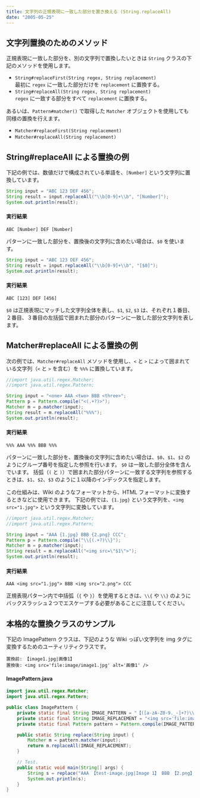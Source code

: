 ```yaml
---
title: 文字列の正規表現に一致した部分を置き換える (String.replaceAll)
date: "2005-05-25"
---
```


文字列置換のためのメソッド
----

正規表現に一致した部分を、別の文字列で置換したいときは `String` クラスの下記のメソッドを使用します。

- `String#replaceFirst(String regex, String replacement)`<br>
  最初に `regex` に一致した部分だけを `replacement` に置換する。
- `String#replaceAll(String regex, String replacement)`<br>
  `regex` に一致する部分をすべて `replacement` に置換する。

あるいは、`Pattern#matcher()` で取得した `Matcher` オブジェクトを使用しても同様の置換を行えます。

- `Matcher#replaceFirst(String replacement)`
- `Matcher#replaceAll(String replacement)`

String#replaceAll による置換の例
----

下記の例では、数値だけで構成されている単語を、`[Number]` という文字列に置換しています。

~~~ java
String input = "ABC 123 DEF 456";
String result = input.replaceAll("\\b[0-9]+\\b", "[Number]");
System.out.println(result);
~~~

#### 実行結果

~~~
ABC [Number] DEF [Number]
~~~

パターンに一致した部分を、置換後の文字列に含めたい場合は、`$0` を使います。

~~~ java
String input = "ABC 123 DEF 456";
String result = input.replaceAll("\\b[0-9]+\\b", "[$0]");
System.out.println(result);
~~~

#### 実行結果

~~~
ABC [123] DEF [456]
~~~

`$0` は正規表現にマッチした文字列全体を表し、`$1`, `$2`, `$3` は、それぞれ１番目、２番目、３番目の左括弧で囲まれた部分のパターンに一致した部分文字列を表します。


Matcher#replaceAll による置換の例
----

次の例では、`Matcher#replaceAll` メソッドを使用し、`<` と `>` によって囲まれている文字列（`<` と `>` を含む）を `%%%` に置換しています。

~~~ java
//import java.util.regex.Matcher;
//import java.util.regex.Pattern;

String input = "<one> AAA <two> BBB <three>";
Pattern p = Pattern.compile("<(.+?)>");
Matcher m = p.matcher(input);
String result = m.replaceAll("%%%");
System.out.println(result);
~~~

#### 実行結果

~~~
%%% AAA %%% BBB %%%
~~~

パターンに一致した部分を、置換後の文字列に含めたい場合は、`$0`、`$1`、`$2` のようにグループ番号を指定した参照を行います。
`$0` は一致した部分全体を含んでいます。
括弧（`(` と `)`）で囲まれた部分パターンに一致する文字列を参照するときは、`$1`、`$2`、`$3` のように１以降のインデックスを指定します。

この仕組みは、Wiki のようなフォーマットから、HTML フォーマットに変換するときなどに使用できます。
下記の例では、`{1.jpg}` という文字列を、`<img src="1.jpg">` という文字列に変換しています。

~~~ java
//import java.util.regex.Matcher;
//import java.util.regex.Pattern;

String input = "AAA {1.jpg} BBB {2.png} CCC";
Pattern p = Pattern.compile("\\{(.+?)\\}");
Matcher m = p.matcher(input);
String result = m.replaceAll("<img src=\"$1\">");
System.out.println(result);
~~~

#### 実行結果

~~~
AAA <img src="1.jpg"> BBB <img src="2.png"> CCC
~~~

正規表現パターン内で中括弧（`{` や `}`）を使用するときは、`\\{` や `\\}` のようにバックスラッシュ２つでエスケープする必要があることに注意してください。


本格的な置換クラスのサンプル
----

下記の ImagePattern クラスは、下記のような Wiki っぽい文字列を img タグに変換するためのユーティリティクラスです。

~~~
置換前: 【image1.jpg|画像1】
置換後: <img src='file:image/image1.jpg' alt='画像1' />
~~~

#### ImagePattern.java

~~~ java
import java.util.regex.Matcher;
import java.util.regex.Pattern;

public class ImagePattern {
    private static final String IMAGE_PATTERN = "【([a-zA-Z0-9._-]+?)\\|(.+?)】";
    private static final String IMAGE_REPLACEMENT = "<img src='file:image/$1' alt='$2' />";
    private static final Pattern pattern = Pattern.compile(IMAGE_PATTERN);

    public static String replace(String input) {
        Matcher m = pattern.matcher(input);
        return m.replaceAll(IMAGE_REPLACEMENT);
    }

    // Test.
    public static void main(String[] args) {
        String s = replace("AAA 【test-image.jpg|Image 1】 BBB 【2.png】 CCC");
        System.out.println(s);
    }
}
~~~

